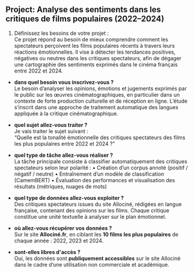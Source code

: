 ## Project: Analyse des sentiments dans les critiques de films populaires (2022–2024)

1. Définissez les besoins de votre projet :   
  Ce projet répond au besoin de mieux comprendre comment les spectateurs perçoivent les films populaires récents à travers leurs réactions émotionnelles.
Il vise à détecter les tendances positives, négatives ou neutres dans les critiques spectateurs, afin de dégager une cartographie des sentiments exprimés dans le cinéma français entre 2022 et 2024.

- **dans quel besoin vous inscrivez-vous ?**   
  Le besoin d’analyser les opinions, émotions et jugements exprimés par le public sur les œuvres cinématographiques, en particulier dans un contexte de forte production culturelle et de réception en ligne.
L’étude s’inscrit dans une approche de traitement automatique des langues appliquée à la critique cinématographique.

- **quel sujet allez-vous traiter ?**   
  Je vais traiter le sujet suivant :  
  “Quelle est la tonalité émotionnelle des critiques spectateurs des films les plus populaires entre 2022 et 2024 ?”

- **quel type de tâche allez-vous réaliser ?**   
  La tâche principale consiste à classifier automatiquement des critiques spectateurs selon leur polarité :
	•	Création d’un corpus annoté (positif / négatif / neutre)
	•	Entraînement d’un modèle de classification (CamemBERT)
	•	Évaluation des performances et visualisation des résultats (métriques, nuages de mots)

- **quel type de données allez-vous exploiter ?**   
  Des critiques spectateurs issues du site Allociné, rédigées en langue française, contenant des opinions sur les films.
Chaque critique constitue une unité textuelle à analyser sur le plan émotionnel.

- **où allez-vous récupérer vos données ?**   
  Sur le site **Allociné.fr**, en ciblant les **10 films les plus populaires** de chaque année : 2022, 2023 et 2024.

- **sont-elles libres d'accès ?**   
  Oui, les données sont **publiquement accessibles** sur le site Allociné dans le cadre d’une utilisation non commerciale et académique.
